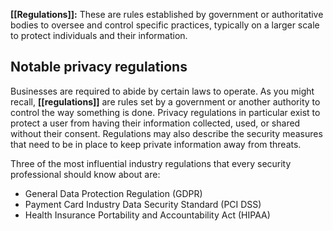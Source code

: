 **[[Regulations]]:** These are rules established by government or authoritative bodies to oversee and control specific practices, typically on a larger scale to protect individuals and their information.

## Notable privacy regulations

Businesses are required to abide by certain laws to operate. As you might recall, **[[regulations]]** are rules set by a government or another authority to control the way something is done. Privacy regulations in particular exist to protect a user from having their information collected, used, or shared without their consent. Regulations may also describe the security measures that need to be in place to keep private information away from threats.

Three of the most influential industry regulations that every security professional should know about are:

- General Data Protection Regulation (GDPR)
- Payment Card Industry Data Security Standard (PCI DSS)
- Health Insurance Portability and Accountability Act (HIPAA)
